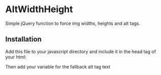 AltWidthHeight
==============

Simple jQuery function to force img widths, heights and alt tags.

Installation
-----------

Add this file to your javascript directory and include it in the head tag of your html:

<script src="location/of/the/file/altwidthheight.js"></script>

Then add your variable for the fallback alt tag text